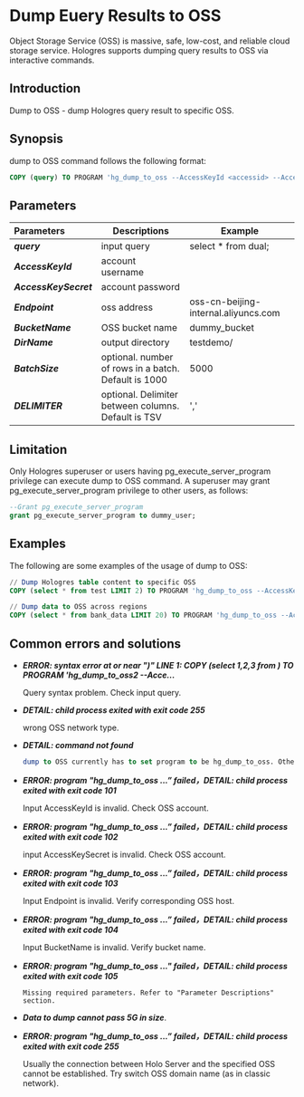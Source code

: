 # Dump Euery Results to OSS

Object Storage Service (OSS) is massive, safe, low-cost, and reliable cloud storage service. Hologres supports dumping query results to OSS via interactive commands.

## Introduction

Dump to OSS - dump Hologres query result to specific OSS.
## Synopsis

dump to OSS command follows  the following format:
```sql
COPY (query) TO PROGRAM 'hg_dump_to_oss --AccessKeyId <accessid> --AccessKeySecret <accesskey> --Endpoint <ossendpoint> --BucketName <bucketname> --<DirName> <dirname> --BatchSize <xxx> ' DELIMITER <'xxx'>;
```
## Parameters

| Parameters            | Descriptions                                         | Example                              |
| :-------------------- | ---------------------------------------------------- | ------------------------------------ |
| _**query**_           | input query                                          | select * from dual;                  |
| _**AccessKeyId**_     | account username                                     |                                      |
| _**AccessKeySecret**_ | account password                                     |                                      |
| _**Endpoint**_        | oss address                                          | oss-cn-beijing-internal.aliyuncs.com |
| _**BucketName**_      | OSS bucket name                                      | dummy_bucket                         |
| _**DirName**_         | output directory                                     | testdemo/                            |
| _**BatchSize**_       | optional. number of rows in a batch. Default is 1000 | 5000                                 |
| _**DELIMITER**_       | optional. Delimiter between columns. Default is TSV  | ','                                  |

## Limitation

Only Hologres superuser or users having pg_execute_server_program privilege can execute dump to OSS command. A superuser may grant pg_execute_server_program privilege to other users, as follows:
```sql
--Grant pg_execute_server_program
grant pg_execute_server_program to dummy_user;
```
## Examples

The following are some examples of the usage of dump to OSS:
```sql
// Dump Hologres table content to specific OSS
COPY (select * from test LIMIT 2) TO PROGRAM 'hg_dump_to_oss --AccessKeyId <access id> --AccessKeySecret <access key> --Endpoint oss-cn-hangzhou-internal.aliyuncs.com --BucketName <holo-ingestion> --DirName <holotest>/ --BatchSize 3000' DELIMITER ',';

// Dump data to OSS across regions
COPY (select * from bank_data LIMIT 20) TO PROGRAM 'hg_dump_to_oss --AccessKeyId <access id> --AccessKeySecret <access key> --Endpoint oss-cn-beijing-internal.aliyuncs.com --BucketName hologres-demo-oss --DirName demotest/ --BatchSize 3000' DELIMITER ',';
```
## Common errors and solutions

- _**ERROR:  syntax error at or near ")" LINE 1: COPY (select 1,2,3 from ) TO PROGRAM 'hg_dump_to_oss2 --Acce...**_

  Query syntax problem. Check input query.

- _**DETAIL:  child process exited with exit code 255**_

     wrong OSS network type.

- _**DETAIL:  command not found**_

  ```sql
  dump to OSS currently has to set program to be hg_dump_to_oss. Others, such an error occurs.
  ```

- _**ERROR:  program "hg_dump_to_oss ...” failed，DETAIL:  child process exited with exit code 101**_

  Input AccessKeyId is invalid. Check OSS account.

- _**ERROR:  program "hg_dump_to_oss ...” failed，DETAIL:  child process exited with exit code 102**_

  input AccessKeySecret is invalid. Check OSS account.

- _**ERROR:  program "hg_dump_to_oss ...” failed，DETAIL:  child process exited with exit code 103**_

  Input Endpoint is invalid. Verify corresponding OSS host.

- _**ERROR:  program "hg_dump_to_oss ...” failed，DETAIL:  child process exited with exit code 104**_

  Input BucketName is invalid. Verify bucket name.

- _**ERROR:  program "hg_dump_to_oss ..." failed，DETAIL:  child process exited with exit code 105**_

      Missing required parameters. Refer to "Parameter Descriptions" section.

- _**Data to dump cannot pass 5G in size**_.

- _**ERROR:  program "hg_dump_to_oss ...” failed，DETAIL:  child process exited with exit code 255**_

  Usually the connection between Holo Server and the specified OSS cannot be established. Try switch OSS domain name (as in classic network).
